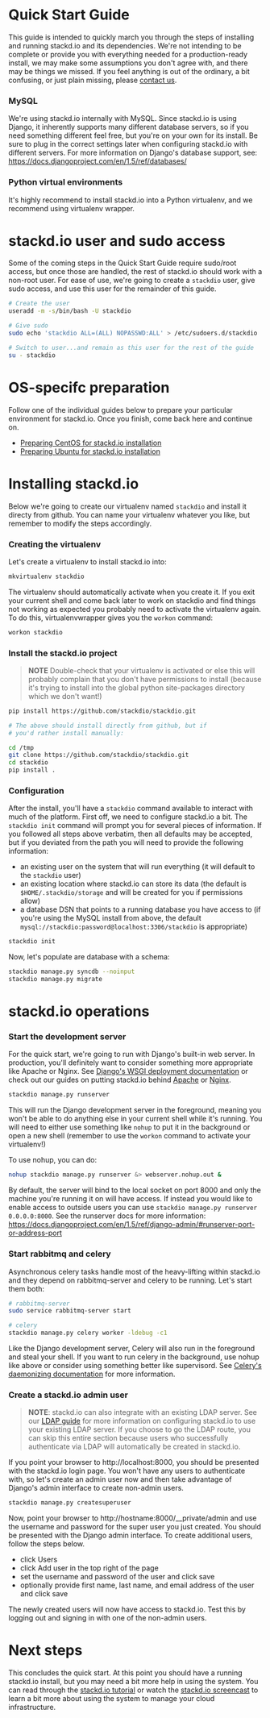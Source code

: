 # Quick Start Guide

This guide is intended to quickly march you through the steps of installing and running stackd.io and its dependencies. We're not intending to be complete or provide you with everything needed for a production-ready install, we may make some assumptions you don't agree with, and there may be things we missed. If you feel anything is out of the ordinary, a bit confusing, or just plain missing, please [contact us](../README.md).

### MySQL

We're using stackd.io internally with MySQL. Since stackd.io is using Django, it inherently supports many different database servers, so if you need something different feel free, but you're on your own for its install. Be sure to plug in the correct settings later when configuring stackd.io with different servers. For more information on Django's database support, see: https://docs.djangoproject.com/en/1.5/ref/databases/

### Python virtual environments

It's highly recommend to install stackd.io into a Python virtualenv, and we recommend using virtualenv wrapper.

# stackd.io user and sudo access

Some of the coming steps in the Quick Start Guide require sudo/root access, but once those are handled, the rest of stackd.io should work with a non-root user. For ease of use, we're going to create a `stackdio` user, give sudo access, and use this user for the remainder of this guide.

```bash
# Create the user
useradd -m -s/bin/bash -U stackdio

# Give sudo
sudo echo 'stackdio ALL=(ALL) NOPASSWD:ALL' > /etc/sudoers.d/stackdio

# Switch to user...and remain as this user for the rest of the guide
su - stackdio
```

# OS-specifc preparation

Follow one of the individual guides below to prepare your particular environment for stackd.io. Once you finish, come back here and continue on.

* [Preparing CentOS for stackd.io installation](centos_prep.md)
* [Preparing Ubuntu for stackd.io installation](ubuntu_prep.md)

# Installing stackd.io

Below we're going to create our virtualenv named `stackdio` and install it directy from github. You can name your virtualenv whatever you like, but remember to modify the steps accordingly.

### Creating the virtualenv

Let's create a virtualenv to install stackd.io into:

```bash
mkvirtualenv stackdio
```

The virtualenv should automatically activate when you create it. If you exit your current shell and come back later to work on stackdio and find things not working as expected you probably need to activate the virtualenv again. To do this, virtualenvwrapper gives you the `workon` command:

```bash
workon stackdio
```

### Install the stackd.io project

> **NOTE** Double-check that your virtualenv is activated or else this will probably complain that you don't have permissions to install (because it's trying to install into the global python site-packages directory which we don't want!)

```bash
pip install https://github.com/stackdio/stackdio.git

# The above should install directly from github, but if
# you'd rather install manually:

cd /tmp
git clone https://github.com/stackdio/stackdio.git
cd stackdio
pip install .
```

### Configuration

After the install, you'll have a `stackdio` command available to interact with much of the platform. First off, we need to configure stackd.io a bit. The `stackdio init` command will prompt you for several pieces of information. If you followed all steps above verbatim, then all defaults may be accepted, but if you deviated from the path you will need to provide the following information:

* an existing user on the system that will run everything (it will default to the `stackdio` user)
* an existing location where stackd.io can store its data (the default is `$HOME/.stackdio/storage` and will be created for you if permissions allow)
* a database DSN that points to a running database you have access to (if you're using the MySQL install from above, the default `mysql://stackdio:password@localhost:3306/stackdio` is appropriate)

```bash
stackdio init
```

Now, let's populate are database with a schema:

```bash
stackdio manage.py syncdb --noinput
stackdio manage.py migrate
```

# stackd.io operations

### Start the development server

For the quick start, we're going to run with Django's built-in web server. In production, you'll definitely want to consider something more appropriate like Apache or Nginx. See [Django's WSGI deployment documentation](https://docs.djangoproject.com/en/1.5/howto/deployment/wsgi/) or check out our guides on putting stackd.io behind [Apache](apache_guide.md) or [Nginx](nginx_guide.md).

```bash
stackdio manage.py runserver
```

This will run the Django development server in the foreground, meaning you won't be able to do anything else in your current shell while it's running. You will need to either use something like `nohup` to put it in the background or open a new shell (remember to use the `workon` command to activate your virtualenv!)

To use nohup, you can do:

```bash
nohup stackdio manage.py runserver &> webserver.nohup.out &
```

By default, the server will bind to the local socket on port 8000 and only the machine you're running it on will have access. If instead you would like to enable access to outside users you can use `stackdio manage.py runserver 0.0.0.0:8000`. See the runserver docs for more information: https://docs.djangoproject.com/en/1.5/ref/django-admin/#runserver-port-or-address-port

### Start rabbitmq and celery

Asynchronous celery tasks handle most of the heavy-lifting within stackd.io and they depend on rabbitmq-server and celery to be running. Let's start them both:

```bash
# rabbitmq-server
sudo service rabbitmq-server start

# celery
stackdio manage.py celery worker -ldebug -c1
```

Like the Django development server, Celery will also run in the foreground and steal your shell. If you want to run celery in the background, use nohup like above or consider using something better like supervisord. See [Celery's daemonizing documentation](http://docs.celeryproject.org/en/3.0/tutorials/daemonizing.html) for more information.

### Create a stackd.io admin user

> **NOTE**: stackd.io can also integrate with an existing LDAP server. See our [LDAP guide](ldap_guide.md) for more information on configuring stackd.io to use your existing LDAP server. If you choose to go the LDAP route, you can skip this entire section because users who successfully authenticate via LDAP will automatically be created in stackd.io.

If you point your browser to http://localhost:8000, you should be presented with the stackd.io login page. You won't have any users to authenticate with, so let's create an admin user now and then take advantage of Django's admin interface to create non-admin users.

```bash
stackdio manage.py createsuperuser
```

Now, point your browser to http://hostname:8000/__private/admin and use the username and password for the super user you just created. You should be presented with the Django admin interface. To create additional users, follow the steps below.

* click Users
* click Add user in the top right of the page
* set the username and password of the user and click save
* optionally provide first name, last name, and email address of the user and click save

The newly created users will now have access to stackd.io. Test this by logging out and signing in with one of the non-admin users.

# Next steps

This concludes the quick start. At this point you should have a running stackd.io install, but you may need a bit more help in using the system. You can read through the [stackd.io tutorial](tutorial.md) or watch the [stackd.io screencast](http://stackd.io/tour) to learn a bit more about using the system to manage your cloud infrastructure.
